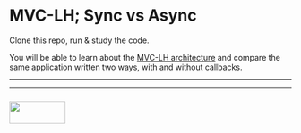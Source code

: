 # MVC-LH; Sync vs Async

Clone this repo, run & study the code.  

You will be able to learn about the [MVC-LH architecture](https://github.com/elewa-academy/mvc-lh) and compare the same application written two ways, with and without callbacks.

___
___
### <a href="http://elewa.education/blog" target="_blank"><img src="https://user-images.githubusercontent.com/18554853/34921062-506450ae-f97d-11e7-875f-6feeb26ad72d.png" width="100" height="40"/></a>